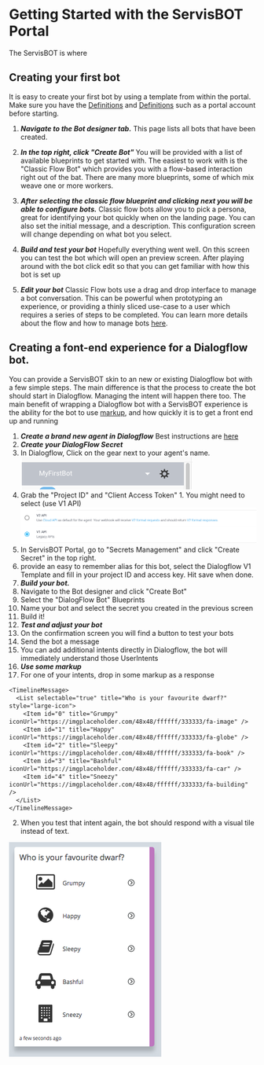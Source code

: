 # Getting Started with the ServisBOT Portal
The ServisBOT is where

## Creating your first bot
It is easy to create your first bot by using a template from within the portal. Make sure you have the  [Definitions](definitions.md) and  [Definitions](README.md) such as a portal account before starting.

1. ***Navigate to the Bot designer tab.***
This page lists all bots that have been created.

2. ***In the top right, click "Create Bot"***
You will be provided with a list of available blueprints to get started with. The easiest to work with is the "Classic Flow Bot" which provides you with a flow-based interaction right out of the bat. There are many more blueprints, some of which mix weave one or more workers.

3. ***After selecting the classic flow blueprint and clicking next you will be able to configure bots.***
Classic flow bots allow you to pick a persona, great for identifying your bot quickly when on the landing page. You can also set the initial message, and a description. This configuration screen will change depending on what bot you select.

4. ***Build and test your bot***
Hopefully everything went well. On this screen you can test the bot which will open an preview screen.
After playing around with the bot click edit so that you can get familiar with how this bot is set up

5. ***Edit your bot***
Classic Flow bots use a drag and drop interface to manage a bot conversation. This can be powerful when prototyping an experience, or providing a thinly sliced use-case to a user which requires a series of steps to be completed. You can learn more details about the flow and how to manage bots [here](class-flow-overview.md).

## Creating a font-end experience for a Dialogflow bot.
You can provide a ServisBOT skin to an new or existing Dialogflow bot with a few simple steps. The main difference is that the process to create the bot should start in Dialogflow. Managing the intent will happen there too. The main benefit of wrapping a Dialogflow bot with a ServisBOT experience is the ability for the bot to use [markup](timeline-markup.md), and how quickly it is to get a front end up and running

1. ***Create a brand new agent in Dialogflow*** Best instructions are [here](https://dialogflow.com/docs/getting-started/first-agent)
2. ***Create your DialogFlow Secret***
  1. In Dialogflow, Click on the gear next to your agent's name.
  ![start](images/df-settings.png)
  2. Grab the "Project ID" and "Client Access Token"
    1. You might need to select (use V1 API)
    ![start](images/dfv1api.png)
  3. In ServisBOT Portal, go to "Secrets Management" and click "Create Secret" in the top right.
  4. provide an easy to remember alias for this bot, select the Dialogflow V1 Template and fill in your project ID and access key. Hit save when done.
3. ***Build your bot.***
  1. Navigate to the Bot designer and click "Create Bot"
  2. Select the "DialogFlow Bot" Blueprints
  3. Name your bot and select the secret you created in the previous screen
  4. Build it!
4. ***Test and adjust your bot***
  1. On the confirmation screen you will find a button to test your bots
  2. Send the bot a message
  3. You can add additional intents directly in Dialogflow, the bot will immediately understand those UserIntents
5. ***Use some markup***
  1. For one of your intents, drop in some markup as a response
  ```
  <TimelineMessage>
    <List selectable="true" title="Who is your favourite dwarf?" style="large-icon">
      <Item id="0" title="Grumpy" iconUrl="https://imgplaceholder.com/48x48/ffffff/333333/fa-image" />
      <Item id="1" title="Happy" iconUrl="https://imgplaceholder.com/48x48/ffffff/333333/fa-globe" />
      <Item id="2" title="Sleepy" iconUrl="https://imgplaceholder.com/48x48/ffffff/333333/fa-book" />
      <Item id="3" title="Bashful" iconUrl="https://imgplaceholder.com/48x48/ffffff/333333/fa-car" />
      <Item id="4" title="Sneezy" iconUrl="https://imgplaceholder.com/48x48/ffffff/333333/fa-building" />
    </List>
  </TimelineMessage>
  ```
  2. When you test that intent again, the bot should respond with a visual tile instead of text.
  
  ![](images/vertical-list-large-icons.png)
